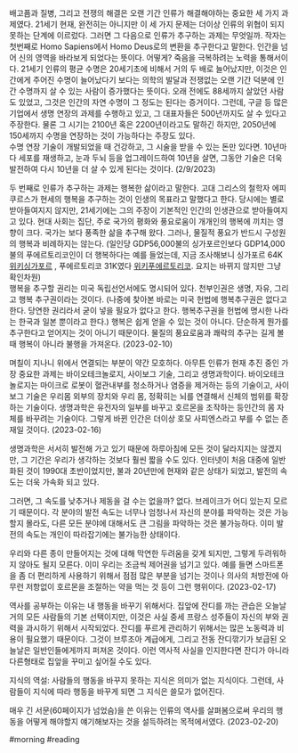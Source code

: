 배고픔과 질병, 그리고 전쟁의 해결은 오랜 기간 인류가 해결해야하는 중요한 세 가지 과제였다.
21세기 현재, 완전히는 아니지만 이 세 가지 문제는 더이상 인류의 위협이 되지 못하는 단계에 이르렀다.  그러면 그 다음으로 인류가 추구하는 과제는 무엇일까.  작자는 첫번째로 Homo Sapiens에서 Homo Deus로의 변환을 추구한다고 말한다.  인간을 넘어 신의 영역을 바라보게 되었다는 뜻이다. 
어떻게?  죽음을 극복하려는 노력을 통해서이다.
21세기 인류의 평균 수명은 20세기초에 비해서 거의 두 배로 늘어났지만, 이것은 인간에게 주어진 수명이 늘어났다기 보다는 의학의 발달과 전쟁없는 오랜 기간 덕분에 인간 수명까지 살 수 있는 사람이 증가했다는 뜻이다.   오래 전에도 88세까지 살았던 사람도 있었고, 그것은 인간의 자연 수명이 그 정도는 된다는 증거이다.
그런데, 구글 등 많은 기업에서 생명 연장의 과제를 수행하고 있고, 그 대표자들은 500년까지도 살 수 있다고 주장한다.  물론 그 시기는 2100년 혹은 2200년이라고도 말하긴 하지만, 2050년에 150세까지 수명을 연장하는 것이 가능하다는 주장도 있다.  
수명 연장 기술이 개발되었을 때 건강하고, 그 시술을 받을 수 있는 돈만 있다면.  10년마다 세포를 재생하고, 눈과 두뇌 등을 업그레이드하여 10년을 살면, 그동안 기술은 더욱 발전하여 다시 10년을 더 살 수 있게 된다는 것이다.  (2/9/2023)

두 번째로 인류가 추구하는 과제는 행복한 삶이라고 말한다.  고대 그리스의 철학자 에피쿠르스가 현세의 행복을 추구하는 것이 인생의 목표라고 말했다고 한다. 당시에는 별로 받아들여지지 않지만, 21세기에는 그의 주장이 기본적인 인간의 인생관으로 받아들여지고 있다.  현대 사회는 집단, 주로 국가의 평화와 풍요로움이 개개인의 행복에 끼치는 영향이 크다.   국가는 보다 풍족한 삶을 추구해 왔다.  그러나, 물질적 풍요가 반드시 구성원의 행복과 비례하지는 않는다.  (일인당 GDP56,000불의 싱가포르인보다 GDP14,000불의 푸에르토리코인이 더 행복하다는 예를 들었는데, 지금 조사해보니 싱가포르 64K [위키싱가포르](https://ko.wikipedia.org/wiki/%EC%8B%B1%EA%B0%80%ED%8F%AC%EB%A5%B4) , 푸에르토리코 31K였다 [위키푸에르토리코](https://ko.wikipedia.org/wiki/%ED%91%B8%EC%97%90%EB%A5%B4%ED%86%A0%EB%A6%AC%EC%BD%94).  요지는 바뀌지 않지만 그냥 확인차원)  
행복을 추구할 권리는 미국 독립선언서에도 명시되어 있다.  천부인권은 생명, 자유, 그리고 행복 추구권이라는 것이다.  (나중에 찾아본 바로는 미국 헌법에 행복추구권은 없다고 한다.  당연한 권리라서 굳이 넣을 필요가 없다고 한다.  행복추구권을 헌법에 명시한 나라는 한국과 일본 뿐이라고 한다.)
행복은 쉽게 얻을 수 있는 것이 아니다.  단순하게 뭔가를 추구한다고 얻어지는 것이 아니기 때문이다. 물질의 풍요로움과 쾌락의 추구는 길게 볼 때 행복이 아니라 불행을 가져온다. (2023-02-10)

며칠이 지나니 위에서 연결되는 부분이 약간 모호하다.
아무튼 인류가 현재 추진 중인 가장 중요한 과제는 바이오테크놀로지, 사이보그 기술, 그리고 생명과학이다.
바이오테크놀로지는 마이크로 로봇이 혈관내부를 청소하거나 염증을 제거하는 등의 기술이고, 사이보그 기술은 우리몸 외부의 장치와 우리 몸, 정확히는 뇌를 연결해서 신체의 범위를 확장하는 기술이다.  생명과학은 유전자의 일부를 바꾸고 호르몬을 조작하는 등인간의 몸 자체를 바꾸려는 기술이다.  그렇게 바뀐 인간은 더이상 호모 사피엔스라고 부를 수 없는 존재일 것이다. (2023-02-16)

생명과학은 서서히 발전해 가고 있기 때문에 하루아침에 모든 것이 달라지지는 않겠지만, 그 기간은 우리가 생각하는 것보다 훨씬 짧을 수도 있다.  인터넷이 처음 대중에 일반화된 것이 1990대 초반이었지만, 불과 20년만에 현재와 같은 상태가 되었고, 발전의 속도는 더욱 가속화 되고 있다.

그러면, 그 속도를 낮추거나 제동을 걸 수는 없을까?  없다.  브레이크가 어디 있는지 모르기 때문이다.  각 분야의 발전 속도는 너무나 엄청나서 자신의 분야를 파악하는 것은 가능할지 몰라도, 다른 모든 분야에 대해서도 큰 그림을 파악하는 것은 불가능하다.  이미 발전의 속도는 개인이 따라잡기에는 불가능한 상태이다.

우리와 다른 종이 만들어지는 것에 대해 막연한 두려움을 갖게 되지만, 그렇게 두려워하지 않아도 될지 모른다.  이미 우리는 조금씩 제어권을 넘기고 있다.  예를 들면 스마트폰을 좀 더 편리하게 사용하기 위해서 점점 많은 부분을 넘기는 것이나 의사의 처방전에 아무런 저항없이 호르몬을 조절하는 약을 먹는 것 등이 그런 행위이다. (2023-02-17)

역사를 공부하는 이유는 내 행동을 바꾸기 위해서다.
집앞에 잔디를 까는 관습은 오늘날 거의 모든 사람들의 기본 선택이지만, 이것은 사실 중세 프랑스 성주들이 자신의 부와 권력을 과시하기 위해서 시작되었다.  잔디를 푸르게 관리하기 위해서는 많은 노동력과 비용이 필요했기 때문이다.  그것이 브루조아 계급에게, 그리고 전동 잔디깎기가 보급된 오늘날은 일반인들에게까지 퍼져온 것이다.  이런 역사적 사실을 인지한다면 잔디가 아니라 다른형태로 집앞을 꾸미고 싶어질 수도 있다.  

지식의 역설:
사람들의 행동을 바꾸지 못하는 지식은 의미가 없는 지식이다.
그런데, 사람들이 지식에 따라 행동을 바꾸게 되면 그 지식은 쓸모가 없어진다.

매우 긴 서문(60페이지가 넘었슴)을 쓴 이유는 인류의 역사를 살펴봄으로써 우리의 행동을 어떻게 해야할지 얘기해보자는 것을 설득하려는 목적에서였다.  (2023-02-20)

#morning #reading